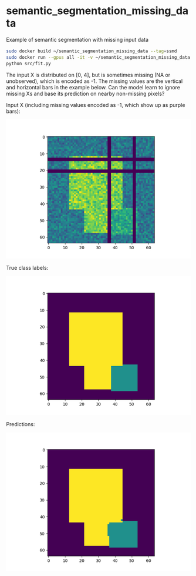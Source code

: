 # semantic_segmentation_missing_data

Example of semantic segmentation with missing input data

```bash
sudo docker build ~/semantic_segmentation_missing_data --tag=ssmd
sudo docker run --gpus all -it -v ~/semantic_segmentation_missing_data:/home/semantic_segmentation_missing_data ssmd bash
python src/fit.py
```

The input X is distributed on [0, 4], but is sometimes missing (NA or unobserved),
which is encoded as -1.
The missing values are the vertical and horizontal bars in the example below.
Can the model learn to ignore missing Xs and base its prediction on nearby non-missing pixels?

Input X (including missing values encoded as -1, which show up as purple bars):

![X](example_X_3.png)

True class labels:

![Y](example_Y_3.png)

Predictions:

![predictions](example_predictions_3.png)